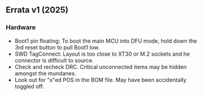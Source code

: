 ## Errata v1 (2025)

### Hardware

- Boot1 pin floating: To boot the main MCU into DFU mode, hold down the 3rd reset button to pull Boot1 low.
- SWD TagConnect: Layout is too close to XT30 or M.2 sockets and he connector is difficult to source.
- Check and recheck DRC. Critical unconnected items may be hidden amongst the mundanes.
- Look out for "x"ed POS in the BOM file. May have been accidentally toggled off.
